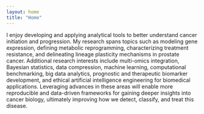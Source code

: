 ```yaml
---
layout: home
title: "Home"
---
```


I enjoy developing and applying analytical tools to better understand cancer initiation and progression. My research spans topics such as modeling gene expression, defining metabolic reprogramming, characterizing treatment resistance, and delineating lineage plasticity mechanisms in prostate cancer. Additional research interests include multi-omics integration, Bayesian statistics, data compression, machine learning, computational benchmarking, big data analytics, prognostic and therapeutic biomarker development, and ethical artificial intelligence engineering for biomedical applications. Leveraging advances in these areas will enable more reproducible and data-driven frameworks for gaining deeper insights into cancer biology, ultimately improving how we detect, classify, and treat this disease.
